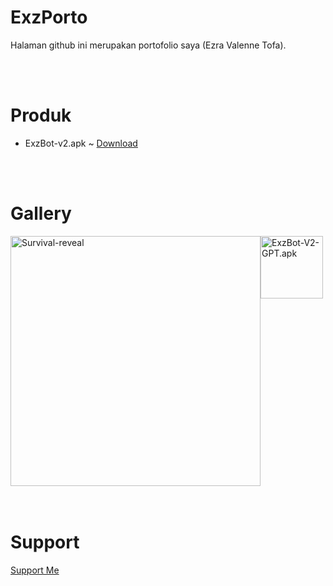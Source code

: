 # ExzPorto
Halaman github ini merupakan portofolio saya (Ezra Valenne Tofa).

<br>
<br>

# Produk
- ExzBot-v2.apk ~ <a href="https://github.com/exzgit/ExzPorto/raw/main/ExzBot-v2.apk" download>Download</a>

<br>
<br>

# Gallery
<div style="display:flex;">
  <img src="https://github.com/exzgit/ExzPorto/assets/142492729/5e9e4a23-cd8b-4862-bf9e-93a7ef1a1c3e" alt="Survival-reveal" style="width:400px; height:auto;">
  <img src="https://github.com/exzgit/ExzPorto/assets/142492729/4ecd72b7-9e0b-4640-a283-04ac4a12cac3" alt="ExzBot-V2-GPT.apk" style="width:100px; height:auto;">
</div>

<br>
<br>

# Support
<a href="https://ko-fi.com/ezzcsm">Support Me</a>
